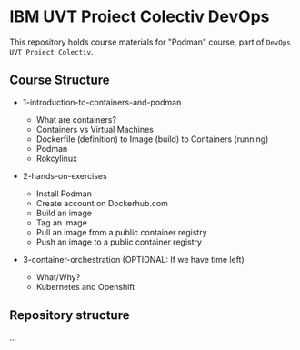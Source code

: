 # IBM UVT Proiect Colectiv DevOps

This repository holds course materials for "Podman" course, part of `DevOps UVT Proiect Colectiv`. 

## Course Structure

* 1-introduction-to-containers-and-podman
  * What are containers?
  * Containers vs Virtual Machines
  * Dockerfile (definition) to Image (build) to Containers (running) 
  * Podman
  * Rokcylinux

* 2-hands-on-exercises
  * Install Podman
  * Create account on Dockerhub.com
  * Build an image
  * Tag an image
  * Pull an image from a public container registry
  * Push an image to a public container registry

* 3-container-orchestration (OPTIONAL: If we have time left)
  * What/Why?
  * Kubernetes and Openshift

## Repository structure

...
